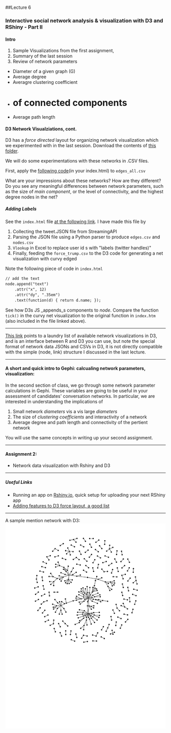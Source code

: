 ##Lecture 6


### Interactive social network analysis & visualization with D3 and RShiny - Part II

#### Intro

1. Sample Visualizations from the first assignment, 
2. Summary of the last session
2. Review of network parameters
 * Diameter of a given graph (G)
 * Average degree
 * Averagre clustering coefficient
 * # of connected components
 * Average path length 


#### D3 Network Visualziations, cont.

D3 has a _force directed_ layout for organizing network visualization which we experimented with in the last session. Download the contents of [this folder](https://www.dropbox.com/sh/r9tdjbzfegfmzh3/AABQbUJvVpNokwRim-Mnk5Fba?dl=0). 

We will do some experimentations with these networks in .CSV files. 

First, apply the [following code](https://github.com/hassanpour/QMSS_G4063/blob/master/project_folder_SNA/index_all.html)(in your index.html) to `edges_all.csv`

What are your impressions about these networks? How are they different? Do you see any meaningful differences between network parameters, such as the size of _main component_, or the level of connectivity, and the highest degree nodes in the net?

##### Adding Labels

See the `index.html` file [at the following link](https://github.com/hassanpour/QMSS_G4063/blob/master/project_folder_SNA/index_w_labels.html). I have made this file by 

1. Collecting the tweet.JSON file from StreamingAPI 
2. Parsing the JSON file using a Python parser to produce `edges.csv` and `nodes.csv`
3. `Vlookup` in Excel to replace user id s with "labels (twitter handles)"
4. Finally, feeding the `force_trump.csv` to the D3 code for generating a net visualization with curvy edged 


Note the following piece of code in `index.html`

```html
// add the text
node.append("text")
    .attr("x", 12)
    .attr("dy", ".35em")
    .text(function(d) { return d.name; });
```

See how D3s JS _appends_s components to _node_. Compare the function `tick()` in the curvy net visualization to the original function in `index.htm` (also included in the file linked above).  



----

[This link](http://christophergandrud.github.io/networkD3/) points to a laundry list of available network visualizations in D3, and is an interface between R and D3 you can use, but note the special format of network data JSONs and CSVs in D3, it is not directly compatible with the simple (node, link) structure I discussed in the last lecture. 

-----


#### A short and quick intro to Gephi: calcualing network parameters, visualization:

In the second section of class, we go through some network parameter calculations in Gephi. These variables are going to be useful in your assessment of candidates' conversation networks. In particular, we are interested in understanding the implications of 

1. Small network _diameters_ vis a vis large _diameters_
2. The size of _clustering coefficients_ and interactivity of a network
3. Average degree and path length and connectivity of the pertient network

You will use the same concepts in writing up your second assignment. 


-----

#### Assignment 2: 

* Network data visualization with Rshiny and D3

-----

##### Useful Links

* Running an app on [Rshiny.io](https://www.shinyapps.io/), quick setup for uploading your next RShiny app
* [Adding features to D3 force layout, a good list](http://www.coppelia.io/2014/07/an-a-to-z-of-extra-features-for-the-d3-force-layout/)

-----

A sample mention network with D3: 
![alt text](https://github.com/hassanpour/QMSS_G4063/blob/master/images/net1_Page_2.png "Mention networks")


